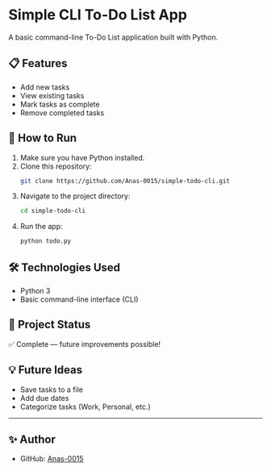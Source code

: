 # Simple CLI To-Do List App

A basic command-line To-Do List application built with Python.

## 📋 Features
- Add new tasks
- View existing tasks
- Mark tasks as complete
- Remove completed tasks

## 🚀 How to Run

1. Make sure you have Python installed.
2. Clone this repository:
    ```bash
    git clone https://github.com/Anas-0015/simple-todo-cli.git
    ```
3. Navigate to the project directory:
    ```bash
    cd simple-todo-cli
    ```
4. Run the app:
    ```bash
    python todo.py
    ```

## 🛠 Technologies Used
- Python 3
- Basic command-line interface (CLI)

## 📌 Project Status
✅ Complete — future improvements possible!

## 💡 Future Ideas
- Save tasks to a file
- Add due dates
- Categorize tasks (Work, Personal, etc.)

---

## ✨ Author
- GitHub: [Anas-0015](https://github.com/Anas-0015)

